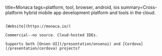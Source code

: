 title=Monaca
tags=platform, tool, browser, android, ios
summary=Cross-platform hybrid mobile app development platform and tools in the cloud.
~~~~~~

[Website](https://monaca.io/)

Commercial--no source. Cloud-hosted IDEs.

Supports both [Onsen UI](/presentation/onsenui) and [Cordova](/presentation/cordova) projects?

